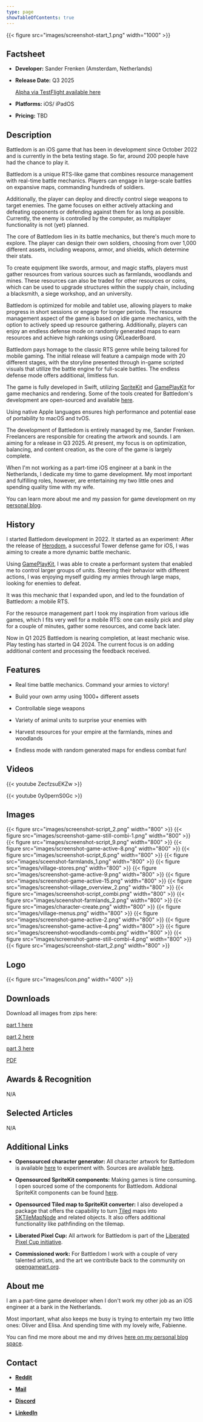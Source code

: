 ```yaml
---
type: page
showTableOfContents: true
---
```


{{< figure src="images/screenshot-start_1.png" width="1000" >}}

## Factsheet

- **Developer:** Sander Frenken (Amsterdam, Netherlands)

- **Release Date:** Q3 2025

    [Alpha via TestFlight available here](https://testflight.apple.com/join/IsXcGtGR)

- **Platforms:** iOS/ iPadOS

- **Pricing:** TBD

## Description

Battledom is an iOS game that has been in development since October 2022 and is currently in the beta testing stage. 
So far, around 200 people have had the chance to play it.

Battledom is a unique RTS-like game that combines resource management with real-time battle mechanics. Players can engage in large-scale battles on expansive maps, commanding hundreds of soldiers. 

Additionally, the player can deploy and directly control siege weapons to target enemies. The game focuses on either actively attacking and defeating opponents or defending against them for as long as possible. 
Currently, the enemy is controlled by the computer, as multiplayer functionality is not (yet) planned.

The core of Battledom lies in its battle mechanics, but there's much more to explore. The player can design their own soldiers, choosing from over 1,000 different assets, including weapons, armor, and shields, which determine their stats. 

To create equipment like swords, armour, and magic staffs, players must gather resources from various sources such as farmlands, woodlands and mines. These resources can also be traded for other resources or coins, which can be used to upgrade structures within the supply chain, including a blacksmith, a siege workshop, and an university.

Battledom is optimized for mobile and tablet use, allowing players to make progress in short sessions or engage for longer periods. The resource management aspect of the game is based on idle game mechanics, with the option to actively speed up resource gathering. Additionally, players can enjoy an endless defense mode on randomly generated maps to earn resources and achieve high rankings using GKLeaderBoard.

Battledom pays homage to the classic RTS genre while being tailored for mobile gaming. The initial release will feature a campaign mode with 20 different stages, with the storyline presented through in-game scripted visuals that utilize the battle engine for full-scale battles. The endless defense mode offers additional, limitless fun.

The game is fully developed in Swift, utilizing [SpriteKit](https://developer.apple.com/documentation/spritekit/) and [GamePlayKit](https://developer.apple.com/documentation/gameplaykit) for game mechanics and rendering. Some of the tools created for Battledom's development are open-sourced and available [here](https://sanderfrenken.github.io/battledom-site/presskit/#selected-articles).

Using native Apple languages ensures high performance and potential ease of portability to macOS and tvOS.

The development of Battledom is entirely managed by me, Sander Frenken. Freelancers are responsible for creating the artwork and sounds. I am aiming for a release in Q3 2025. At present, my focus is on optimization, balancing, and content creation, as the core of the game is largely complete.

When I'm not working as a part-time iOS engineer at a bank in the Netherlands, I dedicate my time to game development. My most important and fulfilling roles, however, are entertaining my two little ones and spending quality time with my wife.

You can learn more about me and my passion for game development on my [personal blog](https://sanderfrenken.github.io/dev-blog).

## History

I started Battledom development in 2022. It started as an experiment: After the release of [Herodom](https://apps.apple.com/us/app/herodom/id1371997444), a successful Tower defense game for iOS, I was aiming to create a more dynamic battle mechanic. 

Using [GamePlayKit](https://developer.apple.com/documentation/gameplaykit), I was able to create a performant system that enabled me to control larger groups of units. Steering their behavior with different actions, I was enjoying myself guiding my armies through large maps, looking for enemies to defeat.

It was this mechanic that I expanded upon, and led to the foundation of Battledom: a mobile RTS.

For the resource management part I took my inspiration from various idle games, which I fits very well for a mobile RTS: one can easily pick and play for a couple of minutes, gather some resources, and come back later.

Now in Q1 2025 Battledom is nearing completion, at least mechanic wise. Play testing has started in Q4 2024. The current focus is on adding additional content and processing the feedback received.

## Features

- Real time battle mechanics. Command your armies to victory!

- Build your own army using 1000+ different assets

- Controllable siege weapons

- Variety of animal units to surprise your enemies with

- Harvest resources for your empire at the farmlands, mines and woodlands

- Endless mode with random generated maps for endless combat fun!

## Videos

{{< youtube ZecfzsuEKZw >}}

{{< youtube 0y0pernS0Gc >}}

## Images

{{< figure src="images/screenshot-script_2.png" width="800" >}}
{{< figure src="images/screenshot-game-still-combi-1.png" width="800" >}}
{{< figure src="images/screenshot-script_9.png" width="800" >}}
{{< figure src="images/screenshot-game-active-8.png" width="800" >}}
{{< figure src="images/screenshot-script_6.png" width="800" >}}
{{< figure src="images/sceenshot-farmlands_1.png" width="800" >}}
{{< figure src="images/village-stores.png" width="800" >}}
{{< figure src="images/screenshot-game-active-9.png" width="800" >}}
{{< figure src="images/screenshot-game-active-15.png" width="800" >}}
{{< figure src="images/screenshot-village_overview_2.png" width="800" >}}
{{< figure src="images/screenshot-script_combi.png" width="800" >}}
{{< figure src="images/sceenshot-farmlands_2.png" width="800" >}}
{{< figure src="images/character-create.png" width="800" >}}
{{< figure src="images/village-menus.png" width="800" >}}
{{< figure src="images/screenshot-game-active-2.png" width="800" >}}
{{< figure src="images/screenshot-game-active-4.png" width="800" >}}
{{< figure src="images/screenshot-woodlands-combi.png" width="800" >}}
{{< figure src="images/screenshot-game-still-combi-4.png" width="800" >}}
{{< figure src="images/screenshot-start_2.png" width="800" >}}

## Logo

{{< figure src="images/icon.png" width="400" >}}

## Downloads

Download all images from zips here:

[part 1 here](images/presskit_part_1.zip)

[part 2 here](images/presskit_part_2.zip)

[part 3 here](images/presskit_part_3.zip)

[PDF](images/screenshots_battledom.pdf)

## Awards & Recognition

N/A

## Selected Articles

N/A

## Additional Links

- **Opensourced character generator:** All character artwork for Battledom is available [here](https://liberatedpixelcup.github.io/Universal-LPC-Spritesheet-Character-Generator/#?body=Body_color_light&head=Human_male_light) to experiment with. Sources are available [here](https://github.com/LiberatedPixelCup/Universal-LPC-Spritesheet-Character-Generator).

- **Opensourced SpriteKit components:** Making games is time consuming. I open sourced some of the components for Battledom. Addional SpriteKit components can be found [here](https://github.com/sanderfrenken/MoreSpriteKit). 

- **Opensourced Tiled map to SpriteKit converter:** I also developed a package that offers the capability to turn [Tiled](https://www.mapeditor.org) maps into [SKTileMapNode](https://developer.apple.com/documentation/spritekit/sktilemapnode) and related objects. It also offers additional functionality like pathfinding on the tilemap.

- **Liberated Pixel Cup:** All artwork for Battledom is part of the [Liberated Pixel Cup initiative](https://lpc.opengameart.org/).

- **Commissioned work:** For Battledom I work with a couple of very talented artists, and the art we contribute back to the community on [opengameart.org](https://opengameart.org/content/lpc-commissioned).

## About me

I am a part-time game developer when I don't work my other job as an iOS engineer at a bank in the Netherlands.

Most important, what also keeps me busy is trying to entertain my two little ones: Oliver and Elisa. And spending time with my lovely wife, Fabienne.

You can find me more about me and my drives [here on my personal blog space](https://sanderfrenken.github.io/dev-blog).

## Contact

- [**Reddit**](https://www.reddit.com/user/sanderfrenken/)

- [**Mail**](mailto:rednasgamesinfo@gmail.com)

- [**Discord**](https://discord.com/users/478807114752589825)

- [**LinkedIn**](https://www.linkedin.com/in/sander-frenken-071a2157/)